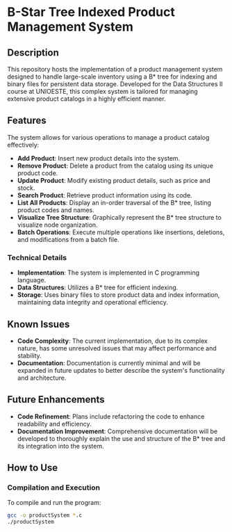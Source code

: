 # B-Star Tree Indexed Product Management System

## Description
This repository hosts the implementation of a product management system designed to handle large-scale inventory using a B* tree for indexing and binary files for persistent data storage. Developed for the Data Structures II course at UNIOESTE, this complex system is tailored for managing extensive product catalogs in a highly efficient manner.

## Features
The system allows for various operations to manage a product catalog effectively:
- **Add Product**: Insert new product details into the system.
- **Remove Product**: Delete a product from the catalog using its unique product code.
- **Update Product**: Modify existing product details, such as price and stock.
- **Search Product**: Retrieve product information using its code.
- **List All Products**: Display an in-order traversal of the B* tree, listing product codes and names.
- **Visualize Tree Structure**: Graphically represent the B* tree structure to visualize node organization.
- **Batch Operations**: Execute multiple operations like insertions, deletions, and modifications from a batch file.

### Technical Details
- **Implementation**: The system is implemented in C programming language.
- **Data Structures**: Utilizes a B* tree for efficient indexing.
- **Storage**: Uses binary files to store product data and index information, maintaining data integrity and operational efficiency.

## Known Issues
- **Code Complexity**: The current implementation, due to its complex nature, has some unresolved issues that may affect performance and stability.
- **Documentation**: Documentation is currently minimal and will be expanded in future updates to better describe the system's functionality and architecture.

## Future Enhancements
- **Code Refinement**: Plans include refactoring the code to enhance readability and efficiency.
- **Documentation Improvement**: Comprehensive documentation will be developed to thoroughly explain the use and structure of the B* tree and its integration into the system.

## How to Use
### Compilation and Execution
To compile and run the program:
```bash
gcc -o productSystem *.c
./productSystem

